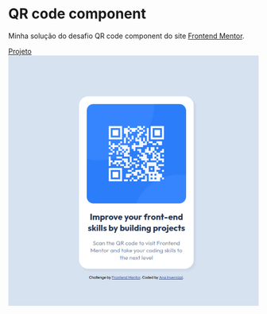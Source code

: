 # QR code component
Minha solução do desafio QR code component do site <a href="https://www.frontendmentor.io/challenges/qr-code-component-iux_sIO_H">Frontend Mentor</a>.

<a href="https://ana-cassia-invernizzi.github.io/qr-code-component-main"/>Projeto</a>
<img src="Captura de tela de 2023-09-27 16-21-03.png" />
